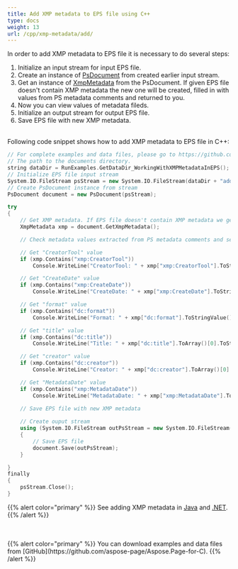 ```yaml
---
title: Add XMP metadata to EPS file using C++
type: docs
weight: 13
url: /cpp/xmp-metadata/add/
---
```


<!--
{{% alert color="primary" %}} 

You can check the quality of Aspose.Page EPS to PDF conversion and view the results via free online <a nofollow href="https://products.aspose.app/page/conversion/eps-to-pdf">EPS to PDF Converter</a> {{% /alert %}}
-->

In order to add XMP metadata to EPS file it is necessary to do several steps:
1. Initialize an input stream for input EPS file.
2. Create an instance of [PsDocument](https://apireference.aspose.com/page/cpp/class/aspose.page.e_p_s.ps_document) from created earlier input stream.
3. Get an instance of [XmpMetadata](https://apireference.aspose.com/page/cpp/class/aspose.page.e_p_s.x_m_p.xmp_metadata) from the PsDocument. If given EPS file doesn't contain XMP metadata the new one
will be created, filled in with values from PS metadata comments and returned to you.
4. Now you can view values of metadata fileds.
5. Initialize an output stream for output EPS file.
6. Save EPS file with new XMP metadata.

<br>Following code snippet shows how to add XMP metadata to EPS file in C++:
<br>
```C++
// For complete examples and data files, please go to https://github.com/aspose-page/Aspose.Page-for-C
// The path to the documents directory.
string dataDir = RunExamples.GetDataDir_WorkingWithXMPMetadataInEPS();
// Initialize EPS file input stream
System.IO.FileStream psStream = new System.IO.FileStream(dataDir + "add_input.eps", System.IO.FileMode.Open, System.IO.FileAccess.Read);
// Create PsDocument instance from stream
PsDocument document = new PsDocument(psStream);            

try
{
    // Get XMP metadata. If EPS file doesn't contain XMP metadata we get new one filled with values from PS metadata comments (%%Creator, %%CreateDate, %%Title etc)
    XmpMetadata xmp = document.GetXmpMetadata();

    // Check metadata values extracted from PS metadata comments and set up in new XMP metadata

    // Get "CreatorTool" value
    if (xmp.Contains("xmp:CreatorTool"))
        Console.WriteLine("CreatorTool: " + xmp["xmp:CreatorTool"].ToStringValue());

    // Get "CreateDate" value
    if (xmp.Contains("xmp:CreateDate"))
        Console.WriteLine("CreateDate: " + xmp["xmp:CreateDate"].ToStringValue());

    // Get "format" value
    if (xmp.Contains("dc:format"))
        Console.WriteLine("Format: " + xmp["dc:format"].ToStringValue());

    // Get "title" value
    if (xmp.Contains("dc:title"))
        Console.WriteLine("Title: " + xmp["dc:title"].ToArray()[0].ToStringValue());

    // Get "creator" value
    if (xmp.Contains("dc:creator"))
        Console.WriteLine("Creator: " + xmp["dc:creator"].ToArray()[0].ToStringValue());

    // Get "MetadataDate" value
    if (xmp.Contains("xmp:MetadataDate"))
        Console.WriteLine("MetadataDate: " + xmp["xmp:MetadataDate"].ToStringValue());

    // Save EPS file with new XMP metadata
    
    // Create ouput stream
    using (System.IO.FileStream outPsStream = new System.IO.FileStream(dataDir + "add_output.eps", System.IO.FileMode.Create, System.IO.FileAccess.Write))
    {
        // Save EPS file
        document.Save(outPsStream);
    }

}
finally
{
    psStream.Close();
}
```
{{% alert color="primary" %}}
See adding XMP metadata in [Java](/page/java/xmp-metadata/add/) and [.NET](/page/net/xmp-metadata/add/).
{{% /alert %}}

<!--
{{% alert color="primary" %}}
Evaluate EPS to PDF conversion online on our <a nofollow href="https://products.aspose.app/page/conversion/eps-to-pdf">EPS to PDF Converter</a>. You can convert several EPS files to PDF at once and dowload results in a few seconds.
 {{% /alert %}}
-->
<br>
<br>
{{% alert color="primary" %}}
You can download examples and data files from [GitHub](https://github.com/aspose-page/Aspose.Page-for-C). {{% /alert %}}